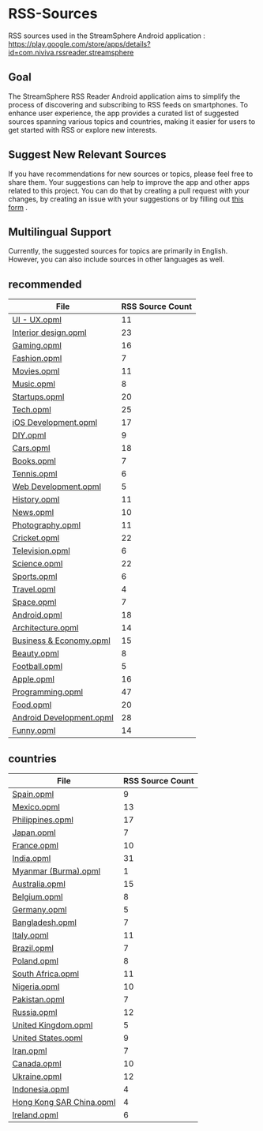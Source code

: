 # RSS-Sources
RSS sources used in the StreamSphere Android application : https://play.google.com/store/apps/details?id=com.niviva.rssreader.streamsphere

## Goal
The StreamSphere RSS Reader Android application aims to simplify the process of discovering and subscribing to RSS feeds on smartphones. To enhance user experience, the app provides a curated list of suggested sources spanning various topics and countries, making it easier for users to get started with RSS or explore new interests.

## Suggest New Relevant Sources
If you have recommendations for new sources or topics, please feel free to share them. Your suggestions can help to improve the app and other apps related to this project. 
You can do that by creating a pull request with your changes, by creating an issue with your suggestions or by filling out [this form](https://docs.google.com/forms/d/e/1FAIpQLSdGf1NYNxV_KYxPb_oRAJCrRGA8ZmexMd-4YXl8iVrRMin5zA/viewform?usp=sf_link) .

## Multilingual Support
Currently, the suggested sources for topics are primarily in English. However, you can also include sources in other languages as well.
## recommended

| File | RSS Source Count |
|------|------------------|
| [UI - UX.opml](recommended/UI%20-%20UX.opml) | 11 |
| [Interior design.opml](recommended/Interior%20design.opml) | 23 |
| [Gaming.opml](recommended/Gaming.opml) | 16 |
| [Fashion.opml](recommended/Fashion.opml) | 7 |
| [Movies.opml](recommended/Movies.opml) | 11 |
| [Music.opml](recommended/Music.opml) | 8 |
| [Startups.opml](recommended/Startups.opml) | 20 |
| [Tech.opml](recommended/Tech.opml) | 25 |
| [iOS Development.opml](recommended/iOS%20Development.opml) | 17 |
| [DIY.opml](recommended/DIY.opml) | 9 |
| [Cars.opml](recommended/Cars.opml) | 18 |
| [Books.opml](recommended/Books.opml) | 7 |
| [Tennis.opml](recommended/Tennis.opml) | 6 |
| [Web Development.opml](recommended/Web%20Development.opml) | 5 |
| [History.opml](recommended/History.opml) | 11 |
| [News.opml](recommended/News.opml) | 10 |
| [Photography.opml](recommended/Photography.opml) | 11 |
| [Cricket.opml](recommended/Cricket.opml) | 22 |
| [Television.opml](recommended/Television.opml) | 6 |
| [Science.opml](recommended/Science.opml) | 22 |
| [Sports.opml](recommended/Sports.opml) | 6 |
| [Travel.opml](recommended/Travel.opml) | 4 |
| [Space.opml](recommended/Space.opml) | 7 |
| [Android.opml](recommended/Android.opml) | 18 |
| [Architecture.opml](recommended/Architecture.opml) | 14 |
| [Business & Economy.opml](recommended/Business%20%26%20Economy.opml) | 15 |
| [Beauty.opml](recommended/Beauty.opml) | 8 |
| [Football.opml](recommended/Football.opml) | 5 |
| [Apple.opml](recommended/Apple.opml) | 16 |
| [Programming.opml](recommended/Programming.opml) | 47 |
| [Food.opml](recommended/Food.opml) | 20 |
| [Android Development.opml](recommended/Android%20Development.opml) | 28 |
| [Funny.opml](recommended/Funny.opml) | 14 |
## countries

| File | RSS Source Count |
|------|------------------|
| [Spain.opml](countries/Spain.opml) | 9 |
| [Mexico.opml](countries/Mexico.opml) | 13 |
| [Philippines.opml](countries/Philippines.opml) | 17 |
| [Japan.opml](countries/Japan.opml) | 7 |
| [France.opml](countries/France.opml) | 10 |
| [India.opml](countries/India.opml) | 31 |
| [Myanmar (Burma).opml](countries/Myanmar%20%28Burma%29.opml) | 1 |
| [Australia.opml](countries/Australia.opml) | 15 |
| [Belgium.opml](countries/Belgium.opml) | 8 |
| [Germany.opml](countries/Germany.opml) | 5 |
| [Bangladesh.opml](countries/Bangladesh.opml) | 7 |
| [Italy.opml](countries/Italy.opml) | 11 |
| [Brazil.opml](countries/Brazil.opml) | 7 |
| [Poland.opml](countries/Poland.opml) | 8 |
| [South Africa.opml](countries/South%20Africa.opml) | 11 |
| [Nigeria.opml](countries/Nigeria.opml) | 10 |
| [Pakistan.opml](countries/Pakistan.opml) | 7 |
| [Russia.opml](countries/Russia.opml) | 12 |
| [United Kingdom.opml](countries/United%20Kingdom.opml) | 5 |
| [United States.opml](countries/United%20States.opml) | 9 |
| [Iran.opml](countries/Iran.opml) | 7 |
| [Canada.opml](countries/Canada.opml) | 10 |
| [Ukraine.opml](countries/Ukraine.opml) | 12 |
| [Indonesia.opml](countries/Indonesia.opml) | 4 |
| [Hong Kong SAR China.opml](countries/Hong%20Kong%20SAR%20China.opml) | 4 |
| [Ireland.opml](countries/Ireland.opml) | 6 |
